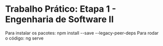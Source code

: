 # Trabalho Prático: Etapa 1 - Engenharia de Software II

Para instalar os pacotes: npm install --save --legacy-peer-deps
Para rodar o código: ng serve
